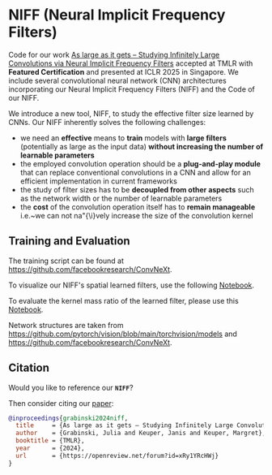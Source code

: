 # NIFF (Neural Implicit Frequency Filters)

Code for our work [As large as it gets – Studying Infinitely Large Convolutions via Neural Implicit Frequency Filters](https://openreview.net/forum?id=xRy1YRcHWj) accepted at TMLR with **Featured Certification** and presented at ICLR 2025 in Singapore.
We include several convolutional neural network (CNN) architectures incorporating our Neural Implicit Frequency Filters (NIFF) and the Code of our NIFF.

We introduce a new tool, NIFF, to study the effective filter size learned by CNNs. Our NIFF inherently solves the following challenges:
- we need an **effective** means to **train** models with **large filters** (potentially as large as the input data) **without increasing the number of learnable parameters**
- the employed convolution operation should be a **plug-and-play module** that can replace conventional convolutions in a CNN and allow for an efficient implementation in current frameworks
- the study of filter sizes has to be **decoupled from other aspects** such as the network width or the number of learnable parameters
- the **cost** of the convolution operation itself has to **remain manageable** i.e.~we can not na\"{\i}vely increase the size of the convolution kernel

## Training and Evaluation 

The training script can be found at https://github.com/facebookresearch/ConvNeXt.

To visualize our NIFF's spatial learned filters, use the following [Notebook](https://github.com/GeJulia/NIFF/blob/main/show_spatial_kernel.ipynb).

To evaluate the kernel mass ratio of the learned filter, please use this [Notebook](https://github.com/GeJulia/NIFF/blob/main/plot_kernel_mass_ratio.ipynb).


Network structures are taken from  https://github.com/pytorch/vision/blob/main/torchvision/models and https://github.com/facebookresearch/ConvNeXt.


## Citation

Would you like to reference our **`NIFF`**? 

Then consider citing our [paper](https://openreview.net/forum?id=xRy1YRcHWj):

```bibtex
@inproceedings{grabinski2024niff,
  title     = {As large as it gets – Studying Infinitely Large Convolutions via Neural Implicit Frequency Filters},
  author    = {Grabinski, Julia and Keuper, Janis and Keuper, Margret},
  booktitle = {TMLR},
  year      = {2024},
  url       = {https://openreview.net/forum?id=xRy1YRcHWj}
}
```
